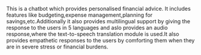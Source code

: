 This is a chatbot which provides personalised financial advice. It includes features like budgeting,expense management,planning for savings,etc.Additionally it also provides multilingual support by giving the response to the users in 5 languages and aslo provides an audio response,where the text-to-speech translation module is used.It also provides empathetic responses to the users by comforting them when they are in severe stress or financial burdens.
